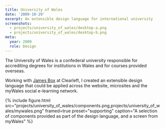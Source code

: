 ```yaml
---
title: University of Wales
date: '2009-10-29'
excerpt: An extensible design language for international university
screenshots:
  - projects/university_of_wales/desktop-a.png
  - projects/university_of_wales/desktop-b.png
meta:
  year: 2009
  role: Design
---
```

The University of Wales is a confederal university responsible for accrediting degrees for institutions in Wales and for courses provided overseas.

Working with [James Box][1] at Clearleft, I created an extensible design language that could be applied across the website, microsites and the myWales social e-learning network.

{% include figure.html
  src="projects/university_of_wales/components.png,projects/university_of_wales/mywales.png"
  framed=true
  preset="supporting"
  caption="A selection of components provided as part of the design language, and a screen from myWales"
%}

[1]: http://clearleft.com/is/james-box/
